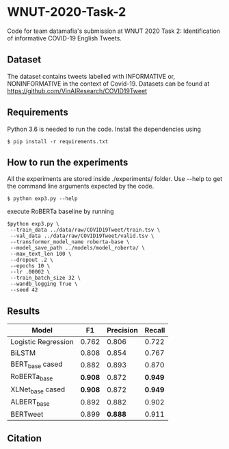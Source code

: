 # WNUT-2020-Task-2
Code for team datamafia's submission at WNUT 2020 Task 2: Identification of informative COVID-19 English Tweets.

## Dataset
The dataset contains tweets labelled with INFORMATIVE or, NONINFORMATIVE in the context of Covid-19. Datasets can be found at https://github.com/VinAIResearch/COVID19Tweet

## Requirements
Python 3.6 is needed to run the code. Install the dependencies using
	
	$ pip install -r requirements.txt

## How to run the experiments
All the experiments are stored inside ./experiments/ folder. Use --help to get the command line arguments expected by the code.

	$ python exp3.py --help

execute RoBERTa baseline by running

	$python exp3.py \
	 --train_data ../data/raw/COVID19Tweet/train.tsv \
	 --val_data ../data/raw/COVID19Tweet/valid.tsv \
	 --transformer_model_name roberta-base \
	 --model_save_path ../models/model_roberta/ \
	 --max_text_len 100 \
	 --dropout .2 \
	 --epochs 10 \
	 --lr .00002 \
	 --train_batch_size 32 \
	 --wandb_logging True \
	 --seed 42

## Results

|  Model | F1  | Precision  | Recall  |
|---|---|---|---|
| Logistic Regression   | 0.762  | 0.806  | 0.722  |
| BiLSTM |  0.808 |  0.854 |  0.767 |
| BERT<sub>base</sub> cased | 0.882  |  0.893 |  0.870 |
| RoBERTa<sub>base</sub> | <b>0.908</b>  |  0.872 |  <b>0.949</b> |
| XLNet<sub>base</sub> cased | <b>0.908</b>  |  0.872 |  <b>0.949</b> |
| ALBERT<sub>base</sub> | 0.892  |  0.882 |  0.902 |
| BERTweet | 0.899  |  <b>0.888</b> |  0.911 |

## Citation


